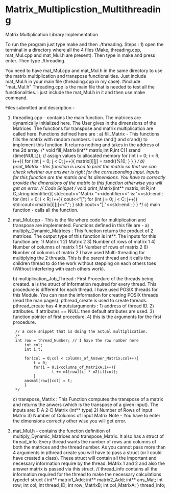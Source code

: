 # Matrix_Multiplicstion_Multithreading
Matrix Multiplication Library Implementation

To run the program just type make and then ./threading. Steps : 1) open the terminal in a directory where all the 4 files (Make, threading.cpp, mat_Mul.cpp and mat_Mul.h are present). Then type in make and press enter. Then type ./threading.

You need to have mat_Mul.cpp and mat_Mul.h in the same directory to use the matrix multiplication and transpose functionalities. Just include mat_Mul.h in your main file (threading.cpp in my case). 
	#include "mat_Mul.h"
Threading.cpp is the main file that is needed to test all the functionalities. I just include the mat_Mul.h in it and then use make command.

Files submitted and description -
1) threading.cpp - contains the main function. The matrices are dynamically initialized here. The User gives in the dimensions of the Matrices. The functions for transpose and matrix multiplication are called here.
Functions defined here are :
	a) fill_Matrix - This functions fills the matrix with random numbers. I use rand() and srand() to implement this function. It returns
	nothing and takes in the address of the 2d array.
	/* 
	void fill_Matrix(int** matrix,int R,int C){
    		srand (time(NULL));
    		// assign values to allocated memory
		for (int i = 0; i < R; i++){
	    		for (int j = 0; j < C; j++){
				matrix[i][j] = rand()%10;
	    		}
		}
	}
	*/
	b) print_Matrix - this function is used to print the matrix so that we can check whether our answer is right for the corresponding input. 	Inputs for this function are the matrix and its dimensions. You have to correctly provide the dimensions of the matrix to this function 	otherwise you will get an error.
	// Code Snippet
	/* 
	void print_Matrix(int** matrix,int R,int C,string identifier){
    		std::cout<<"Matrix "<<identifier<<" is:"<<std::endl;
    		for (int i = 0; i < R; i++){
        		cout<<"[";
        		for (int j = 0; j < C; j++){
            			std::cout<<matrix[i][j]<<",";
        		}
        		std::cout<<"],"<<std::endl;
    		}
	}
	*/
	c) main function - calls all the function.
		
2) mat_Mul.cpp - This is the file where code for multiplication and transpose are implemented. Functions defined in this file are -
	a)  multiply_Dynamic_Matrices :
		This function returns the product of 2 matrices. The output type of this function is int**. The inputs for this function are:
 		1) Matrix 1
 		2) Matrix 2
 		3) Number of rows of matrix 1
 		4) Number of columns of matrix 1
 		5) Number of rows of matrix 2
 		6) Number of columns of matrix 2
		I have used Multi-threading for multiplying the 2 threads. This is the parent thread and it calls the children thread to do the work 		without stepping on each others toes (Without interfering with each others work).
	
	b) multiplication_Job_Thread :
		First Procedure of the threads being created. a is the struct of information required for every thread.
		This procedure is different for each thread. I have used POSIX threads for this Module. You can man the information for
		creating POSIX threads (read the man pages).
		pthread_create is used to create threads. pthread_create has 4 inputs/arguments :
		1) address of thread ID.
		2) attributes. If attributes == NULL then default attributes are used.
		3) function pointer of first procedure.
		4) this is the arguments for the first procedure.
		
		// a code snippet that is doing the actual multiplication.
		/* 
		int row = thread_Number; // I have the row number here
    		int col;
    		int i,t;

    		for(col = 0;col < columns_of_Answer_Matrix;col++){
        		t = 0;
        		for(i = 0;i<columns_of_MatrixA;i++){
            			t += m1[row][i] * m2[i][col];
        		}
			ansmat[row][col] = t;
    		}
		*/
	
	c) transpose_Matrix :
		This Function computes the transpose of a matrix and returns the anwers (which is the transpose of a given input). The inputs are:
		1) A 2-D Matrix (int** type)
		2) Number of Rows of Input Matrix
		3) Number of Columns of Input Matrix
		Note - You have to enter the dimensions correctly other wise you will get error.
	
3) mat_Mul.h - contains the function definition of multiply_Dynamic_Matrices and transpose_Matrix. It also has a struct of thread_info. Every thread wants the number of rows and columns of both the matrices and the thread number. As you cannot pass more than 4 arguments in pthread create you will have to pass a struct (or I could have created a class). These struct will contain all the important and necessary information require by the thread. MAtrix 1 and 2 and also the answer matrix is passed via this struct.
	// thread_info contains all the information required  for the thread to make the necessary calculations
	typedef struct {
    		int** matrix1_Add;
    		int** matrix2_Add;
    		int** ans_Mat;
    		int row;
    		int col;
    		int thread_ID;
   		int row_MatrixB;
    		int col_MatrixA;
	} thread_info;
